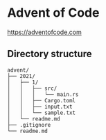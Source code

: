 # Advent of Code

https://adventofcode.com

## Directory structure

```
advent/
├── 2021/
│   ├── 1/
│   │   ├── src/
│   │   │   └── main.rs
│   │   ├── Cargo.toml
│   │   ├── input.txt
│   │   └── sample.txt
│   └── readme.md
├── .gitignore
└── readme.md
```
